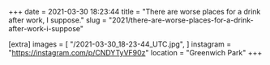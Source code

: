 +++
date = 2021-03-30 18:23:44
title = "There are worse places for a drink after work, I suppose."
slug = "2021/there-are-worse-places-for-a-drink-after-work-i-suppose"

[extra]
images = [
    "/2021-03-30_18-23-44_UTC.jpg",
]
instagram = "https://instagram.com/p/CNDYTyVF90z"
location = "Greenwich Park"
+++

